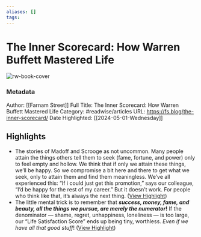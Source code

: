 ```yaml
---
aliases: []
tags:
---
```

# The Inner Scorecard: How Warren Buffett Mastered Life

![rw-book-cover](https://149664534.v2.pressablecdn.com/wp-content/uploads/2016/08/The-Inner-Scorecard-1.png)
### Metadata
Author: [[Farnam Street]]
Full Title: The Inner Scorecard: How Warren Buffett Mastered Life
Category: #readwise/articles
URL: https://fs.blog/the-inner-scorecard/
Date Highlighted: [[2024-05-01-Wednesday]]

## Highlights
- The stories of Madoff and Scrooge as not uncommon. Many people attain the things others tell them to seek (fame, fortune, and power) only to feel empty and hollow. We think that if only we attain these things, we’ll be happy. So we compromise a bit here and there to get what we seek, only to attain them and find them meaningless. We’ve all experienced this: “If i could just get this promotion,” says our colleague, “I’d be happy for the rest of my career.” But it doesn’t work. For people who think like that, it’s always the next thing. ([View Highlight](https://read.readwise.io/read/01hwt2933xj83q5986ce86e3mb))
- The little mental trick is to remember that ***success, money, fame, and beauty, all the things we pursue, are merely the numerator*!** If the denominator — shame, regret, unhappiness, loneliness — is too large, our “Life Satisfaction Score” ends up being tiny, worthless. *Even if we have all that good stuff*! ([View Highlight](https://read.readwise.io/read/01hwt2g5egw62wpy6bmzr7c9x2))

